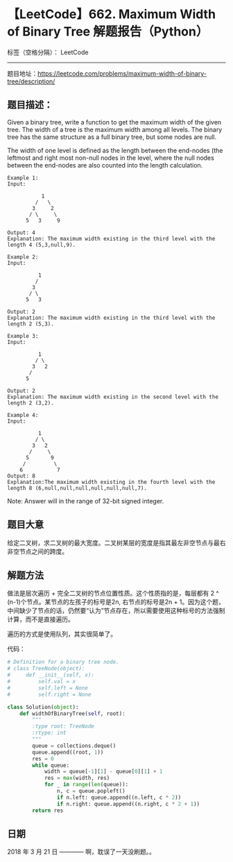 # 【LeetCode】662. Maximum Width of Binary Tree 解题报告（Python）

标签（空格分隔）： LeetCode

---

题目地址：https://leetcode.com/problems/maximum-width-of-binary-tree/description/

## 题目描述：

Given a binary tree, write a function to get the maximum width of the given tree. The width of a tree is the maximum width among all levels. The binary tree has the same structure as a full binary tree, but some nodes are null.

The width of one level is defined as the length between the end-nodes (the leftmost and right most non-null nodes in the level, where the null nodes between the end-nodes are also counted into the length calculation.

    Example 1:
    Input: 
    
               1
             /   \
            3     2
           / \     \  
          5   3     9 
    
    Output: 4
    Explanation: The maximum width existing in the third level with the length 4 (5,3,null,9).
    
    Example 2:
    Input: 
    
              1
             /  
            3    
           / \       
          5   3     
    
    Output: 2
    Explanation: The maximum width existing in the third level with the length 2 (5,3).
    
    Example 3:
    Input: 
    
              1
             / \
            3   2 
           /        
          5      
    
    Output: 2
    Explanation: The maximum width existing in the second level with the length 2 (3,2).
    
    Example 4:
    Input: 
    
              1
             / \
            3   2
           /     \  
          5       9 
         /         \
        6           7
    Output: 8
    Explanation:The maximum width existing in the fourth level with the length 8 (6,null,null,null,null,null,null,7).


Note: Answer will in the range of 32-bit signed integer.
    
## 题目大意

给定二叉树，求二叉树的最大宽度。二叉树某层的宽度是指其最左非空节点与最右非空节点之间的跨度。


## 解题方法

做法是层次遍历 + 完全二叉树的节点位置性质。这个性质指的是，每层都有 2 ^ (n-1)个节点。某节点的左孩子的标号是2n, 右节点的标号是2n + 1。因为这个题，中间缺少了节点的话，仍然要“认为”节点存在，所以需要使用这种标号的方法强制计算，而不是直接遍历。

遍历的方式是使用队列，其实很简单了。

代码：

```python
# Definition for a binary tree node.
# class TreeNode(object):
#     def __init__(self, x):
#         self.val = x
#         self.left = None
#         self.right = None

class Solution(object):
    def widthOfBinaryTree(self, root):
        """
        :type root: TreeNode
        :rtype: int
        """
        queue = collections.deque()
        queue.append((root, 1))
        res = 0
        while queue:
            width = queue[-1][1] - queue[0][1] + 1
            res = max(width, res)
            for _ in range(len(queue)):
                n, c = queue.popleft()
                if n.left: queue.append((n.left, c * 2))
                if n.right: queue.append((n.right, c * 2 + 1))
        return res
```

## 日期

2018 年 3 月 21 日 ———— 啊，耽误了一天没刷题。。


  [1]: http://blog.csdn.net/fuxuemingzhu/article/details/51291406